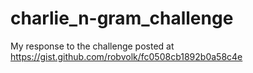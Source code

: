 # charlie_n-gram_challenge
My response to the challenge posted at https://gist.github.com/robvolk/fc0508cb1892b0a58c4e

